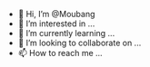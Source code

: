 - 👋 Hi, I’m @Moubang
- 👀 I’m interested in ...
- 🌱 I’m currently learning ...
- 💞️ I’m looking to collaborate on ...
- 📫 How to reach me ...

<!---
Moubang/Moubang is a ✨ special ✨ repository because its `README.md` (this file) appears on your GitHub profile.
You can click the Preview link to take a look at your changes.
--->

